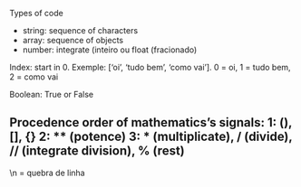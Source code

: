 Types of code
- string: sequence of characters
- array: sequence of objects
- number: integrate (inteiro ou float (fracionado)

Index: start in 0. Exemple: [‘oi’, ‘tudo bem’, ‘como vai’]. 0 = oi, 1 = tudo bem, 2 = como vai

Boolean: True or False

Procedence order of mathematics’s signals:
1: (), [], {}
2: ** (potence)
3: * (multiplicate), / (divide), // (integrate division), % (rest)
---

\n = quebra de linha
